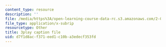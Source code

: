 ```yaml
---
content_type: resource
description: ''
file: /media/https%3A/open-learning-course-data-rc.s3.amazonaws.com/2-003sc-engineering-dynamics-fall-2011/d7f1d8acf371eed1c10ba3edecf353fd_jROTMB142T0.srt
file_type: application/x-subrip
resourcetype: Other
title: 3play caption file
uid: d7f1d8ac-f371-eed1-c10b-a3edecf353fd
---
```

